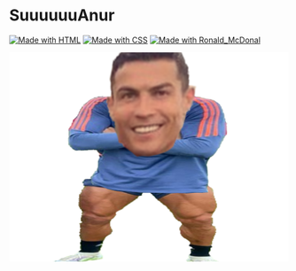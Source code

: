 # SuuuuuuAnur

[![Made with HTML](https://img.shields.io/badge/Made%20with-HTML-orange.svg)](https://www.javascript.com)
[![Made with CSS](https://img.shields.io/badge/Made%20with-CSS-purple.svg)](https://nodejs.org)
[![Made with Ronald_McDonal](https://img.shields.io/badge/Made%20with-Ronald-blue.svg)](https://expressjs.com)

<p align="center">
  <a href="#"><img src="./img/readme.png"/></a>
</p>
